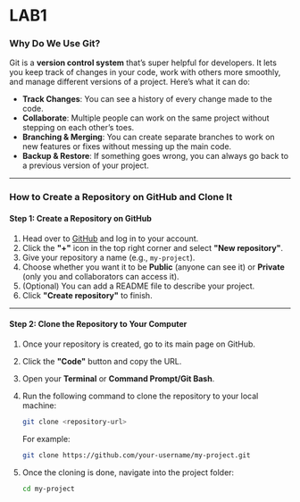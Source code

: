 # LAB1

### Why Do We Use Git?

Git is a **version control system** that’s super helpful for developers. It lets you keep track of changes in your code, work with others more smoothly, and manage different versions of a project. Here’s what it can do:

- **Track Changes**: You can see a history of every change made to the code.
- **Collaborate**: Multiple people can work on the same project without stepping on each other’s toes.
- **Branching & Merging**: You can create separate branches to work on new features or fixes without messing up the main code.
- **Backup & Restore**: If something goes wrong, you can always go back to a previous version of your project.

---

### How to Create a Repository on GitHub and Clone It

#### **Step 1: Create a Repository on GitHub**

1. Head over to [GitHub](https://github.com) and log in to your account.
2. Click the **"+"** icon in the top right corner and select **"New repository"**.
3. Give your repository a name (e.g., `my-project`).
4. Choose whether you want it to be **Public** (anyone can see it) or **Private** (only you and collaborators can access it).
5. (Optional) You can add a README file to describe your project.
6. Click **"Create repository"** to finish.

---

#### **Step 2: Clone the Repository to Your Computer**

1. Once your repository is created, go to its main page on GitHub.
2. Click the **"Code"** button and copy the URL.
3. Open your **Terminal** or **Command Prompt/Git Bash**.
4. Run the following command to clone the repository to your local machine:

   ```bash
   git clone <repository-url>
   ```

   For example:

   ```bash
   git clone https://github.com/your-username/my-project.git
   ```

5. Once the cloning is done, navigate into the project folder:

   ```bash
   cd my-project
   ```
